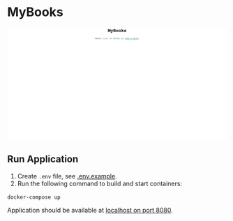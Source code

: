 # MyBooks

![Demo of application](demo.gif)

## Run Application

1. Create `.env` file, see [.env.example](.env.example).
2. Run the following command to build and start containers:

```shell
docker-compose up
```

Application should be available at [localhost on port 8080](http://localhost:8080).